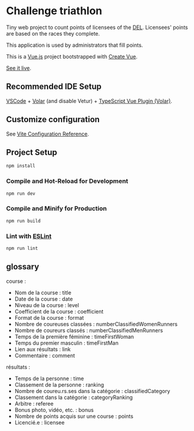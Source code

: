 # Challenge triathlon

Tiny web project to count points of licensees of the [DEL](https://www.landerneau-triathlon.com).
Licensees' points are based on the races they complete.

This application is used by administrators that fill points.

This is a [Vue.js](https://vuejs.org/) project bootstrapped with [Create Vue](https://github.com/vuejs/create-vue).

[See it live](https://paodweb.github.io/challenge-tri/).

## Recommended IDE Setup

[VSCode](https://code.visualstudio.com/) + [Volar](https://marketplace.visualstudio.com/items?itemName=Vue.volar) (and disable Vetur) + [TypeScript Vue Plugin (Volar)](https://marketplace.visualstudio.com/items?itemName=Vue.vscode-typescript-vue-plugin).

## Customize configuration

See [Vite Configuration Reference](https://vitejs.dev/config/).

## Project Setup

```sh
npm install
```

### Compile and Hot-Reload for Development

```sh
npm run dev
```

### Compile and Minify for Production

```sh
npm run build
```

### Lint with [ESLint](https://eslint.org/)

```sh
npm run lint
```

## glossary

course :

* Nom de la course :                title
* Date de la course :               date
* Niveau de la course :             level
* Coefficient de la course :        coefficient
* Format de la course :             format
* Nombre de coureuses classées :    numberClassifiedWomenRunners
* Nombre de coureurs classés :      numberClassifiedMenRunners
* Temps de la première féminine :   timeFirstWoman
* Temps du premier masculin :       timeFirstMan
* Lien aux résultats :              link
* Commentaire :                     comment

résultats :

* Temps de la personne :                        time
* Classement de la personne :                   ranking
* Nombre de coureu.rs.ses dans la catégorie :   classifiedCategory
* Classement dans la catégorie :                categoryRanking
* Arbitre :                                     referee
* Bonus photo, vidéo, etc. :                    bonus
* Nombre de points acquis sur une course :      points
* Licencié.e :                                  licensee
